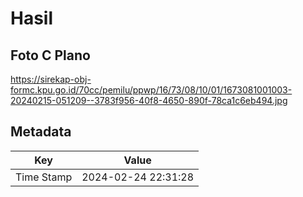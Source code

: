 # Hasil

## Foto C Plano

https://sirekap-obj-formc.kpu.go.id/70cc/pemilu/ppwp/16/73/08/10/01/1673081001003-20240215-051209--3783f956-40f8-4650-890f-78ca1c6eb494.jpg


## Metadata

| Key        | Value               |
| ---------- | ------------------- |
| Time Stamp | 2024-02-24 22:31:28 |



